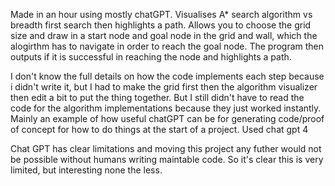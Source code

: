 Made in an hour using mostly chatGPT. Visualises A* search algorithm vs breadth first search then highlights a path. Allows you to choose the grid size and draw in a start node and goal node in the grid and wall, which the alogirthm has to navigate in order to reach the goal node. The program then outputs if it is successful in reaching the node and highlights a path.

I don't know the full details on how the code implements each step because i didn't write it, but I had to make the grid first then the algorithm visualizer then edit a bit to put the thing together.
But I still didn't have to read the code for the algorithm implementations because they just worked instantly.
Mainly an example of how useful chatGPT can be for generating code/proof of concept for how to do things at the start of a project.
Used chat gpt 4

Chat GPT has clear limitations and moving this project any futher would not be possible without humans writing maintable code. So it's clear this is very limited, but interesting none the less.
